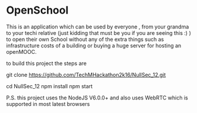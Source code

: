 # OpenSchool

This is an application which can be used by everyone , from your grandma to your techi relative (just kidding that must be you if you are seeing this :) ) to open their own School without any of the extra things such as infrastructure costs of a building or buying a huge server for hosting an openMOOC.

to build this project the steps are

git clone https://github.com/TechMHackathon2k16/NullSec_12.git

cd NullSec_12
npm install
npm start


P.S. this project uses the NodeJS V6.0.0+ and also uses WebRTC which is supported in most latest browsers
